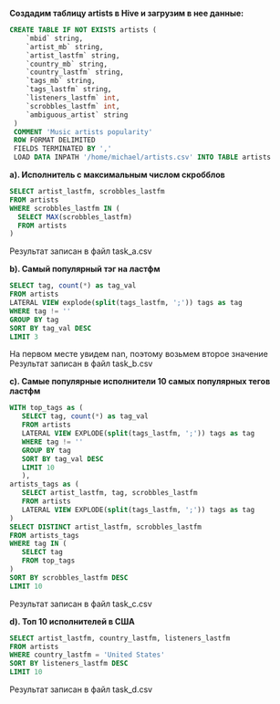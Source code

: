 __Создадим таблицу artists в Hive и загрузим в нее данные:__

```sql
CREATE TABLE IF NOT EXISTS artists (
    `mbid` string,
    `artist_mb` string,
    `artist_lastfm` string,
    `country_mb` string,
    `country_lastfm` string,
    `tags_mb` string,
    `tags_lastfm` string,
    `listeners_lastfm` int,
    `scrobbles_lastfm` int,
    `ambiguous_artist` string
 )
 COMMENT 'Music artists popularity'
 ROW FORMAT DELIMITED
 FIELDS TERMINATED BY ','
 LOAD DATA INPATH '/home/michael/artists.csv' INTO TABLE artists
 ```
 __а). Исполнитель с максимальным числом скробблов__
 ```sql
SELECT artist_lastfm, scrobbles_lastfm
FROM artists
WHERE scrobbles_lastfm IN (
   SELECT MAX(scrobbles_lastfm)
   FROM artists
)
```
Результат записан в файл task_a.csv

 __b). Самый популярный тэг на ластфм__
 ```sql
SELECT tag, count(*) as tag_val 
FROM artists
LATERAL VIEW explode(split(tags_lastfm, ';')) tags as tag
WHERE tag != ''
GROUP BY tag
SORT BY tag_val DESC
LIMIT 3
 ```
На первом месте увидем nan, поэтому возьмем второе значение\
Результат записан в файл task_b.csv

 __c). Самые популярные исполнители 10 самых популярных тегов ластфм__
 ```sql
WITH top_tags as (
    SELECT tag, count(*) as tag_val
    FROM artists
    LATERAL VIEW EXPLODE(split(tags_lastfm, ';')) tags as tag
    WHERE tag != ''
    GROUP BY tag
    SORT BY tag_val DESC
    LIMIT 10
    ),
artists_tags as (
    SELECT artist_lastfm, tag, scrobbles_lastfm
    FROM artists
    LATERAL VIEW EXPLODE(split(tags_lastfm, ';')) tags as tag
)
SELECT DISTINCT artist_lastfm, scrobbles_lastfm
FROM artists_tags
WHERE tag IN (
    SELECT tag 
    FROM top_tags
)
SORT BY scrobbles_lastfm DESC
LIMIT 10
```
Результат записан в файл task_c.csv

 __d). Топ 10 исполнителей в США__
 ```sql
SELECT artist_lastfm, country_lastfm, listeners_lastfm
FROM artists 
WHERE country_lastfm = 'United States'
SORT BY listeners_lastfm DESC
LIMIT 10
```
Результат записан в файл task_d.csv
 
